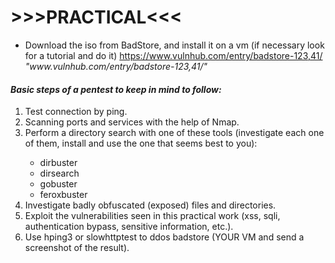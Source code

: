 <body>
  <h1>>>>PRACTICAL<<<</h1>
  <ul>
    <li>Download the iso from BadStore, and install it on a vm (if necessary look for a tutorial and do it) <a href="https://www.vulnhub.com/entry/badstore-123,41/" target="_blank">https://www.vulnhub.com/entry/badstore-123,41/</a> <em>"www.vulnhub.com/entry/badstore-123,41/"</em></li>
  </ul>
  <h4><em>Basic steps of a pentest to keep in mind to follow:</em></h4>
  <ol>
    <li>Test connection by ping.</li>
    <li>Scanning ports and services with the help of Nmap.</li>
    <li>Perform a directory search with one of these tools (investigate each one of them, install and use the one that seems best to you):</li>
    <ul>
      <li>dirbuster</li>
      <li>dirsearch</li>
      <li>gobuster</li>
      <li>feroxbuster</li>
    </ul>
    <li>Investigate badly obfuscated (exposed) files and directories.</li>
    <li>Exploit the vulnerabilities seen in this practical work (xss, sqli, authentication bypass, sensitive information, etc.).</li>
    <li>Use hping3 or slowhttptest to ddos badstore (YOUR VM and send a screenshot of the result).</li>
  </ol>
</body>
